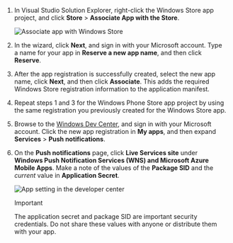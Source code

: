 
1. In Visual Studio Solution Explorer, right-click the Windows Store app project, and click **Store** > **Associate App with the Store**.

    ![Associate app with Windows Store](./media/app-service-mobile-register-wns/notification-hub-associate-win8-app.png)
2. In the wizard, click **Next**, and sign in with your Microsoft account. Type a name for your app in **Reserve a new app name**, and then click **Reserve**.
3. After the app registration is successfully created, select the new app name, click **Next**, and then click **Associate**. This adds the required Windows Store registration information to the application manifest.
4. Repeat steps 1 and 3 for the Windows Phone Store app project by using the same registration you previously created for the Windows Store app.  
5. Browse to the [Windows Dev Center](https://dev.windows.com/en-us/overview), and sign in with your Microsoft account. Click the new app registration in **My apps**, and then expand **Services** > **Push notifications**.
6. On the **Push notifications** page, click **Live Services site** under **Windows Push Notification Services (WNS) and Microsoft Azure Mobile Apps**. Make a note of the values of the **Package SID** and the *current*  value in **Application Secret**. 

    ![App setting in the developer center](./media/app-service-mobile-register-wns/mobile-services-win8-app-push-auth.png)

   > [!IMPORTANT]
   > The application secret and package SID are important security credentials. Do not share these values with anyone or distribute them with your app.
   >
   >
